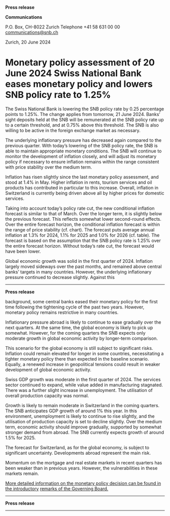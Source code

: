 **Press release**

**Communications**

P.O. Box, CH-8022 Zurich
Telephone +41 58 631 00 00
[communications@snb.ch](mailto:communications@snb.ch)

Zurich, 20 June 2024

# Monetary policy assessment of 20 June 2024 Swiss National Bank eases monetary policy and lowers SNB policy rate to 1.25%

The Swiss National Bank is lowering the SNB policy rate by 0.25 percentage points to 1.25%.
The change applies from tomorrow, 21 June 2024. Banks’ sight deposits held at the SNB will
be remunerated at the SNB policy rate up to a certain threshold, and at 0.75% above this
threshold. The SNB is also willing to be active in the foreign exchange market as necessary.

The underlying inflationary pressure has decreased again compared to the previous quarter.
With today’s lowering of the SNB policy rate, the SNB is able to maintain appropriate
monetary conditions. The SNB will continue to monitor the development of inflation closely,
and will adjust its monetary policy if necessary to ensure inflation remains within the range
consistent with price stability over the medium term.

Inflation has risen slightly since the last monetary policy assessment, and stood at 1.4% in
May. Higher inflation in rents, tourism services and oil products has contributed in particular
to this increase. Overall, inflation in Switzerland is currently being driven above all by higher
prices for domestic services.

Taking into account today’s policy rate cut, the new conditional inflation forecast is similar to
that of March. Over the longer term, it is slightly below the previous forecast. This reflects
somewhat lower second-round effects. Over the entire forecast horizon, the conditional
inflation forecast is within the range of price stability (cf. chart). The forecast puts average
annual inflation at 1.3% for 2024, 1.1% for 2025 and 1.0% for 2026 (cf. table). The forecast is
based on the assumption that the SNB policy rate is 1.25% over the entire forecast horizon.
Without today’s rate cut, the forecast would have been lower.

Global economic growth was solid in the first quarter of 2024. Inflation largely moved
sideways over the past months, and remained above central banks’ targets in many countries.
However, the underlying inflationary pressure continued to decrease slightly. Against this


-----

**Press release**

background, some central banks eased their monetary policy for the first time following the
tightening cycle of the past two years. However, monetary policy remains restrictive in many
countries.

Inflationary pressure abroad is likely to continue to ease gradually over the next quarters. At
the same time, the global economy is likely to pick up somewhat. However, for the coming
quarters the SNB expects only moderate growth in global economic activity by longer-term
comparison.

This scenario for the global economy is still subject to significant risks. Inflation could remain
elevated for longer in some countries, necessitating a tighter monetary policy there than
expected in the baseline scenario. Equally, a renewed increase in geopolitical tensions could
result in weaker development of global economic activity.

Swiss GDP growth was moderate in the first quarter of 2024. The services sector continued to
expand, while value added in manufacturing stagnated. There was a further slight increase in
unemployment. The utilisation of overall production capacity was normal.

Growth is likely to remain moderate in Switzerland in the coming quarters. The SNB
anticipates GDP growth of around 1% this year. In this environment, unemployment is likely
to continue to rise slightly, and the utilisation of production capacity is set to decline slightly.
Over the medium term, economic activity should improve gradually, supported by somewhat
stronger demand from abroad. The SNB currently expects growth of around 1.5% for 2025.

The forecast for Switzerland, as for the global economy, is subject to significant uncertainty.
Developments abroad represent the main risk.

Momentum on the mortgage and real estate markets in recent quarters has been weaker than
in previous years. However, the vulnerabilities in these markets remain.

[More detailed information on the monetary policy decision can be found in the introductory](https://www.snb.ch/en/publications/communication/speeches-restricted/pre_20240620_tjnmslanmar)
[remarks of the Governing Board.](https://www.snb.ch/en/publications/communication/speeches-restricted/pre_20240620_tjnmslanmar)


-----

**Press release**


-----

